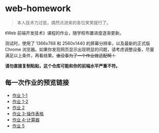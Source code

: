 <!--
 * @Date: 2020-09-24 19:20:58
 * @LastEditors: Skye Young
 * @LastEditTime: 2020-10-25 14:26:39
 * @FilePath: \程序\README.md
-->

# web-homework

> 本人技术力过低，偶然点进来的各位笑笑就行了。

《Web 前端开发技术》课程的作业，随学校布置进度逐渐更新。

测试时，使用了 1366x768 和 2560x1440 的屏幕分辨率，以及最新的正式版 Chrome 浏览器。如果你发现网页显示出现明显的问题，请考虑调整设备，尽量满足以上条件，再看结果。~~谁没事为了一个作业做适配啊！~~

**请勿直接复制粘贴，这个仓库可能和你的前端水平严重不符。**

## 每一次作业的预览链接

- [作业 1-1](https://skyeyoung.github.io/web-homework/1-1/)
- [作业 1-2](https://skyeyoung.github.io/web-homework/1-2/)
- [作业 2](https://skyeyoung.github.io/web-homework/2/)
- [作业 3-操作表格](https://skyeyoung.github.io/web-homework/3/操作表格/)
- [作业 4-计算器](https://skyeyoung.github.io/web-homework/4/计算器/)
- [作业 5](https://skyeyoung.github.io/web-homework/5/)
